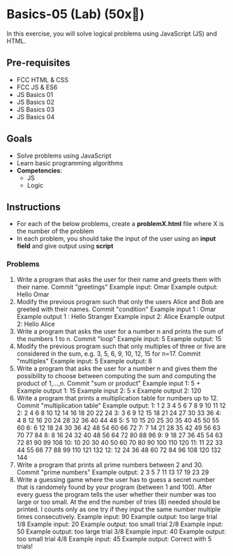 # Basics-05 \(Lab\) (50x🔑)

In this exercise, you will solve logical problems using JavaScript \(JS\) and HTML.

## Pre-requisites

- FCC HTML & CSS
- FCC JS & ES6
- JS Basics 01
- JS Basics 02
- JS Basics 03
- JS Basics 04

## Goals

- Solve problems using JavaScript
- Learn basic programming algorithms
- **Competencies**:
  - JS
  - Logic

## Instructions

- For each of the below problems, create a **problemX.html** file where X is the number of the problem
- In each problem, you should take the input of the user using an **input field** and give output using **script**

### Problems

1. Write a program that asks the user for their name and greets them with their name. Commit "greetings" Example input: Omar Example output: Hello Omar
2. Modify the previous program such that only the users Alice and Bob are greeted with their names. Commit "condition" Example input 1 : Omar Example output 1 : Hello Stranger Example input 2: Alice Example output 2: Hello Alice
3. Write a program that asks the user for a number n and prints the sum of the numbers 1 to n. Commit "loop" Example input: 5 Example output: 15
4. Modify the previous program such that only multiples of three or five are considered in the sum, e.g. 3, 5, 6, 9, 10, 12, 15 for n=17. Commit "multiples" Example input: 5 Example output: 8
5. Write a program that asks the user for a number n and gives them the possibility to choose between computing the sum and computing the product of 1,…,n. Commit "sum or product" Example input 1: 5 + Example output 1: 15 Example input 2: 5 x Example output 2: 120
6. Write a program that prints a multiplication table for numbers up to 12. Commit "multiplication table" Example output: 1: 1 2 3 4 5 6 7 8 9 10 11 12 2: 2 4 6 8 10 12 14 16 18 20 22 24 3: 3 6 9 12 15 18 21 24 27 30 33 36 4: 4 8 12 16 20 24 28 32 36 40 44 48 5: 5 10 15 20 25 30 35 40 45 50 55 60 6: 6 12 18 24 30 36 42 48 54 60 66 72 7: 7 14 21 28 35 42 49 56 63 70 77 84 8: 8 16 24 32 40 48 56 64 72 80 88 96 9: 9 18 27 36 45 54 63 72 81 90 99 108 10: 10 20 30 40 50 60 70 80 90 100 110 120 11: 11 22 33 44 55 66 77 88 99 110 121 132 12: 12 24 36 48 60 72 84 96 108 120 132 144
7. Write a program that prints all prime numbers between 2 and 30. Commit "prime numbers" Example output: 2 3 5 7 11 13 17 19 23 29
8. Write a guessing game where the user has to guess a secret number that is randomely found by your program \(between 1 and 100\). After every guess the program tells the user whether their number was too large or too small. At the end the number of tries \(8\) needed should be printed. I counts only as one try if they input the same number multiple times consecutively. Example input: 90 Example output: too large trial 1/8 Example input: 20 Example output: too small trial 2/8 Example input: 50 Example output: too large trial 3/8 Example input: 40 Example output: too small trial 4/8 Example input: 45 Example output: Correct with 5 trials!
